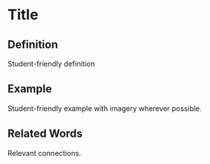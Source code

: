 # Title
## Definition

Student-friendly definition

## Example

Student-friendly example with imagery wherever possible.

## Related Words

Relevant connections.